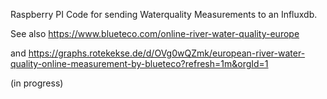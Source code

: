 Raspberry PI Code for sending Waterquality Measurements to an Influxdb.

See also https://www.blueteco.com/online-river-water-quality-europe

and https://graphs.rotekekse.de/d/OVg0wQZmk/european-river-water-quality-online-measurement-by-blueteco?refresh=1m&orgId=1

(in progress)
